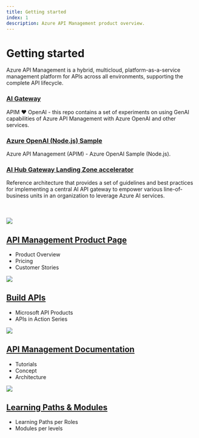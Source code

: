 ```yaml
---
title: Getting started
index: 1
description: Azure API Management product overview.
---
```


<div class="content-floating">
   <h1>Getting started</h1>
   <section id="keyfeature-list">
    <p>Azure API Management is a hybrid, multicloud, platform-as-a-service management platform for APIs across all environments, supporting the complete API lifecycle.</p>
   <div class="sample">
      <h3><a href="https://github.com/Azure-Samples/AI-Gateway">AI Gateway</a></h3>
      <p>APIM ❤️ OpenAI - this repo contains a set of experiments on using GenAI capabilities of Azure API Management with Azure OpenAI and other services.
      </p>
   </div>
   <div class="sample">
      <h3><a href="https://github.com/Azure-Samples/genai-gateway-apim">Azure OpenAI (Node.js) Sample</a></h3>
      <p>Azure API Management (APIM) - Azure OpenAI Sample (Node.js).
      </p>
   </div>
   <div class="sample">
    <h3><a href="https://github.com/Azure-Samples/ai-hub-gateway-solution-accelerator">AI Hub Gateway Landing Zone accelerator</a></h3>
      <p>Reference architecture that provides a set of guidelines and best practices for implementing a central AI API gateway to empower various line-of-business units in an organization to leverage Azure AI services.
      </p>
   </div>
</section>
   <section style="margin: 50px 0;">
      <article class="get-started">
         <img src="{{ '/assets/img/apim-product.jpg' | relative_url }}" class="getstarted-img">
         <div class="get-started-description">
            <a href="https://azure.microsoft.com/en-us/products/api-management?msockid=2eceb07538316c77374fa557395c6dda">
                <h2 id="productpage">API Management Product Page</h2>
            </a>
            <ul>
               <li>Product Overview</li>
               <li>Pricing</li>
               <li>Customer Stories</li>
            </ul>
         </div>
      </article>
      <article class="get-started">
         <img src="{{ '/assets/img/build-apis.jpg' | relative_url }}" class="getstarted-img">
         <div class="get-started-description">
            <a href="https://azure.microsoft.com/en-us/products/api-management?msockid=2eceb07538316c77374fa557395c6dda">
                <h2 id="productpage">Build APIs</h2>
            </a>
            <ul>
               <li>Microsoft API Products</li>
               <li>APIs in Action Series</li>
            </ul>
         </div>
      </article>
      <article class="get-started">
            <img src="{{ '/assets/img/docs.png' | relative_url }}" class="getstarted-img">
         <div class="get-started-description">
         <a href="https://learn.microsoft.com/en-us/azure/api-management/">
            <h2 id="documentation">API Management Documentation</h2>
         </a>
            <ul>
               <li>Tutorials</li>
               <li>Concept</li>
               <li>Architecture</li>
            </ul>
         </div>
      </article>
      <article class="get-started">
            <img src="{{ '/assets/img/learn.png' | relative_url }}" class="getstarted-img">
         <div class="get-started-description">
         <a href="https://learn.microsoft.com/en-us/training/browse/?filter-products=api%20management&products=azure-api-management">
            <h2 id="documentation">Learning Paths & Modules</h2>
         </a>
            <ul>
               <li>Learning Paths per Roles</li>
               <li>Modules per levels</li>
            </ul>
         </div>
      </article>
   </section>

</div>

